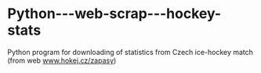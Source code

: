 # Python---web-scrap---hockey-stats
Python program for downloading of statistics from Czech ice-hockey match (from web www.hokej.cz/zapasy)
